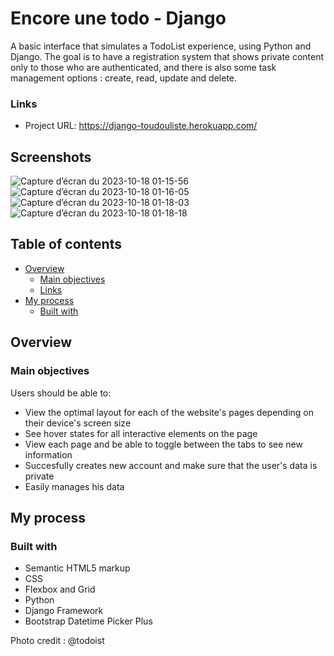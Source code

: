 # Encore une todo - Django

A basic interface that simulates a TodoList experience, using Python and Django.
The goal is to have a registration system that shows private content only to those who are authenticated, and there is also some task management options : create, read, update and delete.


### Links

- Project URL: https://django-toudouliste.herokuapp.com/

## Screenshots
 ![Capture d’écran du 2023-10-18 01-15-56](https://github.com/ousmanito/encore-une-todo/assets/96242923/7a67776f-9b8b-43fb-9d63-97a584848cd2)
![Capture d’écran du 2023-10-18 01-16-05](https://github.com/ousmanito/encore-une-todo/assets/96242923/16bad08d-6ad0-488f-9d51-81981175b0ef)
 ![Capture d’écran du 2023-10-18 01-18-03](https://github.com/ousmanito/encore-une-todo/assets/96242923/e8f18a59-64cc-483b-a26c-38a849acb5bc)
![Capture d’écran du 2023-10-18 01-18-18](https://github.com/ousmanito/encore-une-todo/assets/96242923/eb1972cd-14cb-4836-8e8e-cc7d61ef4d4c)

 

## Table of contents

- [Overview](#overview)
  - [Main objectives](#main-objectives)
  - [Links](#links)
- [My process](#my-process)
  - [Built with](#built-with)

## Overview

### Main objectives

Users should be able to:

- View the optimal layout for each of the website's pages
depending on their device's screen size
- See hover states for all interactive elements on the page
- View each page and be able to toggle between the tabs to see new information
- Succesfully creates new account and make sure that the user's data is private
- Easily manages his data



## My process

### Built with

- Semantic HTML5 markup
- CSS 
- Flexbox and Grid
- Python
- Django Framework
- Bootstrap Datetime Picker Plus


Photo credit : @todoist




